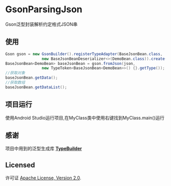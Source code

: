 # GsonParsingJson

Gson泛型封装解析约定格式JSON串

## 使用 ##
```java
Gson gson = new GsonBuilder().registerTypeAdapter(BaseJsonBean.class,
                new BaseJsonBeanDeserializer<>(DemoBean.class)).create();
BaseJsonBean<DemoBean> baseJsonBean = gson.fromJson(json,
                new TypeToken<BaseJsonBean<DemoBean>>() {}.getType());
//获取对象
baseJsonBean.getData();
//获取数组
baseJsonBean.getDataList();
```
## 项目运行 ##
使用Android Studio运行项目,在MyClass类中使用右键找到MyClass.main()运行<br>

## 感谢 ##
项目中用到的泛型生成库 **[TypeBuilder](https://github.com/ikidou/TypeBuilder)**

## Licensed ##
许可证 [Apache License, Version 2.0](http://www.apache.org/licenses/LICENSE-2.0).

